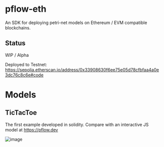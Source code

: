 pflow-eth
=========

An SDK for deploying petri-net models on Ethereum / EVM compatible blockchains.

Status
------
WIP / Alpha


Deployed to Testnet: https://sepolia.etherscan.io/address/0x33908630f6ee75e05d78cfbfaa4a0e3dc76c8c6e#code


Models
======

TicTacToe
---------

The first example developed in solidity. Compare with an interactive JS model at https://pflow.dev

![image](https://github.com/pFlow-dev/pflow-eth/assets/243500/10f14403-59ce-4539-b411-75471b678530)
